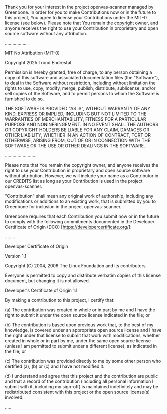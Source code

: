 Thank you for your interest in the project openvas-scanner managed by Greenbone.
In order for you to make Contributions now or in the future to this
project, You agree to license your Contributions under the MIT-0 license (see below).
Please note that You remain the copyright owner, and anyone receives the right to
use your Contribution in proprietary and open source software without any
attribution.
 
..................
 
MIT No Attribution (MIT-0)
 
Copyright 2025 Trond Endrestøl
 
Permission is hereby granted, free of charge, to any person obtaining a copy of
this software and associated documentation files (the "Software"), to deal in
the Software without restriction, including without limitation the rights to
use, copy, modify, merge, publish, distribute, sublicense, and/or sell copies of
the Software, and to permit persons to whom the Software is furnished to do so.
 
THE SOFTWARE IS PROVIDED "AS IS", WITHOUT WARRANTY OF ANY KIND, EXPRESS OR
IMPLIED, INCLUDING BUT NOT LIMITED TO THE WARRANTIES OF MERCHANTABILITY, FITNESS
FOR A PARTICULAR PURPOSE AND NONINFRINGEMENT. IN NO EVENT SHALL THE AUTHORS OR
COPYRIGHT HOLDERS BE LIABLE FOR ANY CLAIM, DAMAGES OR OTHER LIABILITY, WHETHER
IN AN ACTION OF CONTRACT, TORT OR OTHERWISE, ARISING FROM, OUT OF OR IN
CONNECTION WITH THE SOFTWARE OR THE USE OR OTHER DEALINGS IN THE SOFTWARE.
 
.........................
 
Please note that You remain the copyright owner, and anyone receives the
right to use your Contribution in proprietary and open source software
without attribution. However, we will include your name as a Contributor
in our CREDITS list as long as your Contribution is used in the project
openvas-scanner.
 
"Contribution" shall mean any original work of authorship, including any
modifications or additions to an existing work, that is submitted by you
to Greenbone for inclusion in the project openvas-scanner.
 
Greenbone requires that each Contribution you submit now or in the
future to comply with the following commitments documented in the
Developer Certificate of Origin (DCO) [https://developercertificate.org/]:
 
........
 
Developer Certificate of Origin
 
Version 1.1
 
Copyright (C) 2004, 2006 The Linux Foundation and its contributors.
 
Everyone is permitted to copy and distribute verbatim copies of this
license document, but changing it is not allowed.
 
Developer's Certificate of Origin 1.1
 
By making a contribution to this project, I certify that:
 
(a) The contribution was created in whole or in part by me and I
   have the right to submit it under the open source license
   indicated in the file; or
 
(b) The contribution is based upon previous work that, to the best
   of my knowledge, is covered under an appropriate open source
   license and I have the right under that license to submit that
   work with modifications, whether created in whole or in part
   by me, under the same open source license (unless I am
   permitted to submit under a different license), as indicated
   in the file; or
 
(c) The contribution was provided directly to me by some other
   person who certified (a), (b) or (c) and I have not modified
   it.
 
(d) I understand and agree that this project and the contribution
   are public and that a record of the contribution (including all
   personal information I submit with it, including my sign-off) is
   maintained indefinitely and may be redistributed consistent with
   this project or the open source license(s) involved.
 
.....
